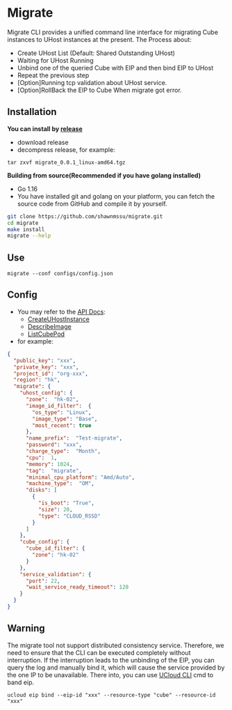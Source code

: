 # Migrate

Migrate CLI provides a unified command line interface for migrating Cube instances to UHost instances at the present. 
The Process about:
- Create UHost List (Default: Shared Outstanding UHost)
- Waiting for UHost Running
- Unbind one of the queried Cube with EIP and then bind EIP to UHost
- Repeat the previous step
- [Option]Running tcp validation about UHost service.
- [Option]RollBack the EIP to Cube When migrate got error.

## Installation

**You can install by [release](https://github.com/shawnmssu/migrate/releases)**
- download release
- decompress release, for example:
```shell
tar zxvf migrate_0.0.1_linux-amd64.tgz
```

**Building from source(Recommended if you have golang installed)**
- Go 1.16
- You have installed git and golang on your platform, you can fetch the source code from GitHub and compile it by yourself.

```bash
git clone https://github.com/shawnmssu/migrate.git
cd migrate
make install
migrate --help
```

## Use

```
migrate --conf configs/config.json
```

## Config

- You may refer to the [API Docs](https://docs.ucloud.cn/api):
  - [CreateUHostInstance](https://docs.ucloud.cn/api/uhost-api/create_uhost_instance)
  - [DescribeImage](https://docs.ucloud.cn/api/uhost-api/describe_image)
  - [ListCubePod](https://docs.ucloud.cn/api/cube-api/list_cube_pod)
- for example:
```json
{
  "public_key": "xxx",
  "private_key": "xxx",
  "project_id": "org-xxx",
  "region": "hk",
  "migrate": {
    "uhost_config": {
      "zone":  "hk-02",
      "image_id_filter":  {
        "os_type": "Linux",
        "image_type": "Base",
        "most_recent": true
      },
      "name_prefix":  "Test-migrate",
      "password": "xxx",
      "charge_type":  "Month",
      "cpu":  1,
      "memory": 1024,
      "tag":  "migrate",
      "minimal_cpu_platform": "Amd/Auto",
      "machine_type":  "OM",
      "disks": [
        {
          "is_boot": "True",
          "size": 20,
          "type": "CLOUD_RSSD"
        }
      ]
    },
    "cube_config": {
      "cube_id_filter": {
        "zone": "hk-02"
      }
    },
    "service_validation": {
      "port": 22,
      "wait_service_ready_timeout": 120
    }
  }
}
```

## Warning

The migrate tool not support distributed consistency service. Therefore, we need to ensure that the CLI can be executed completely without interruption. 
If the interruption leads to the unbinding of the EIP, you can query the log and manually bind it, which will cause the service provided by the one IP to be unavailable.
There into, you can use [UCloud CLI](https://docs.ucloud.cn/cli/README) cmd to band eip.
```shell
ucloud eip bind --eip-id "xxx" --resource-type "cube" --resource-id "xxx"
```
